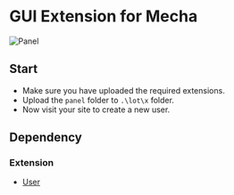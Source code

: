 GUI Extension for Mecha
=======================

![Panel](https://user-images.githubusercontent.com/1669261/70392346-c92a9a00-1a11-11ea-8c55-8d2a8abe5b08.png)

Start
-----

 - Make sure you have uploaded the required extensions.
 - Upload the `panel` folder to `.\lot\x` folder.
 - Now visit your site to create a new user.

Dependency
----------

### Extension

 - [User](https://github.com/mecha-cms/x.user)